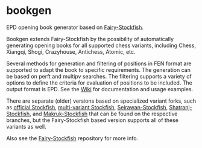 # bookgen
EPD opening book generator based on [Fairy-Stockfish](https://github.com/ianfab/Fairy-Stockfish).

Bookgen extends Fairy-Stockfish by the possibility of automatically generating opening books for all supported chess variants, including Chess, Xiangqi, Shogi, Crazyhouse, Antichess, Atomic, etc.

Several methods for generation and filtering of positions in FEN format are supported to adapt the book to specific requirements. The generation can be based on perft and multipv searches. The filtering supports a variety of options to define the criteria for evaluation of positions to be included. The output format is EPD. See the [Wiki](https://github.com/ianfab/bookgen/wiki) for documentation and usage examples.

There are separate (older) versions based on specialized variant forks, such as [official Stockfish](https://github.com/ianfab/bookgen/tree/official-stockfish), [multi-variant Stockfish](https://github.com/ianfab/bookgen/tree/multivariant), [Seirawan-Stockfish](https://github.com/ianfab/bookgen/tree/seirawan), [Shatranj-Stockfish](https://github.com/ianfab/bookgen/tree/shatranj), and [Makruk-Stockfish](https://github.com/ianfab/bookgen/tree/makruk) that can be found on the respective branches, but the Fairy-Stockfish based version supports all of these variants as well.

Also see the [Fairy-Stockfish](https://github.com/ianfab/Fairy-Stockfish) repository for more info.
